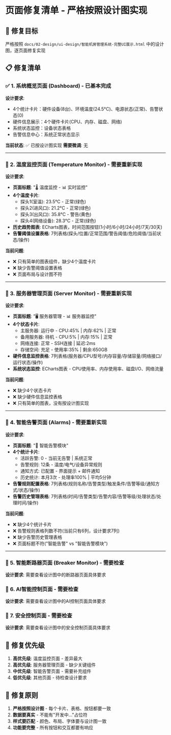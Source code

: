 # 页面修复清单 - 严格按照设计图实现

## 🎯 **修复目标**
严格按照 `docs/02-design/ui-design/智能机房管理系统-完整UI展示.html` 中的设计图，逐页面修复实现

## 📋 **修复清单**

### ✅ **1. 系统概览页面 (Dashboard)** - 已基本完成
**设计要求**:
- 4个统计卡片：硬件设备(8台)、环境温度(24.5°C)、电源状态(正常)、告警状态(0)
- 硬件信息展示：4个硬件卡片(CPU、内存、磁盘、网络)
- 系统状态监控：设备状态表格
- 告警信息中心：系统正常状态显示

**当前状态**: ✅ 已按设计图实现
**需要微调**: 无

---

### 🔧 **2. 温度监控页面 (Temperature Monitor)** - 需要重新实现
**设计要求**:
- **页面标题**: "🌡️ 温度监控 - 📊 实时监控"
- **4个温度卡片**:
  - 探头1(室温): 23.5°C - 正常(绿色)
  - 探头2(进风口): 21.2°C - 正常(绿色)  
  - 探头3(出风口): 35.8°C - 警告(黄色)
  - 探头4(网络设备): 28.3°C - 正常(绿色)
- **历史趋势图表**: ECharts图表，时间范围按钮(1小时/6小时/24小时/7天/30天)
- **告警阈值设置表格**: 7列表格(探头/位置/正常范围/警告阈值/危险阈值/当前状态/操作)

**当前问题**: 
- ❌ 只有简单的图表组件，缺少4个温度卡片
- ❌ 缺少告警阈值设置表格
- ❌ 页面布局与设计图不符

---

### 🔧 **3. 服务器管理页面 (Server Monitor)** - 需要重新实现  
**设计要求**:
- **页面标题**: "🖥️ 服务器管理 - 📊 服务器监控"
- **4个状态卡片**:
  - 主服务器: 运行中 - CPU:45% | 内存:62% | 正常
  - 备用服务器: 待机 - CPU:5% | 内存:15% | 正常
  - 网络连接: 正常 - SSH连接 | 延迟:2ms
  - 存储空间: 充足 - 使用率:35% | 剩余:650GB
- **硬件信息监控表格**: 7列表格(服务器/CPU型号/内存容量/存储容量/网络接口/运行状态/操作)
- **系统状态监控**: ECharts图表 - CPU使用率、内存使用率、磁盘I/O、网络流量

**当前问题**:
- ❌ 缺少4个状态卡片
- ❌ 缺少硬件信息监控表格
- ❌ 只有简单的图表，没有按设计图实现

---

### 🔧 **4. 智能告警页面 (Alarms)** - 需要重新实现
**设计要求**:
- **页面标题**: "🔔 智能告警模块"
- **4个统计卡片**:
  - 活跃告警: 0 - 当前无告警 | 系统正常
  - 告警规则: 12条 - 温度/电气/设备异常规则
  - 通知方式: 已配置 - 界面提示 + 邮件通知
  - 历史统计: 本月3次 - 处理率100% | 平均5分钟
- **告警规则配置表格**: 7列表格(规则名称/告警类型/触发条件/告警等级/通知方式/状态/操作)
- **告警历史管理表格**: 7列表格(时间/告警类型/告警内容/告警等级/处理状态/处理时间/操作)

**当前问题**:
- ❌ 缺少4个统计卡片
- ❌ 告警规则表格列数不符(当前只有6列，设计要求7列)
- ❌ 缺少告警历史管理表格
- ❌ 页面标题不符("智能告警" vs "智能告警模块")

---

### 🔧 **5. 智能断路器页面 (Breaker Monitor)** - 需要检查
**设计要求**: 需要查看设计图中的断路器页面具体要求

### 🔧 **6. AI智能控制页面** - 需要检查  
**设计要求**: 需要查看设计图中的AI控制页面具体要求

### 🔧 **7. 安全控制页面** - 需要检查
**设计要求**: 需要查看设计图中的安全控制页面具体要求

## 🚀 **修复优先级**
1. **高优先级**: 温度监控页面 - 差异最大
2. **高优先级**: 服务器管理页面 - 缺少关键组件  
3. **中优先级**: 智能告警页面 - 需要补充组件
4. **低优先级**: 其他页面 - 待检查设计要求

## 📝 **修复原则**
1. **严格按照设计图** - 每个卡片、表格、按钮都要一致
2. **数据要真实** - 不能有"开发中..."占位符
3. **样式要匹配** - 颜色、布局、字体要与设计图一致
4. **功能要完整** - 所有按钮和交互都要有响应

